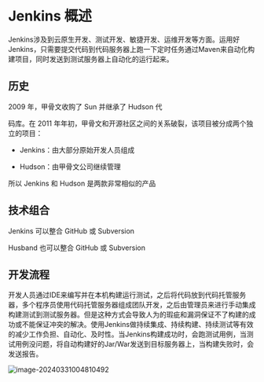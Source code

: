 # Jenkins 概述

Jenkins涉及到云原生开发、测试开发、敏捷开发、运维开发等方面。运用好Jenkins，只需要提交代码到代码服务器上跑一下定时任务通过Maven来自动化构建项目，同时发送到测试服务器上自动化的运行起来。

## 历史

2009 年，甲骨文收购了 Sun 并继承了 Hudson 代

码库。在 2011 年年初，甲骨文和开源社区之间的关系破裂，该项目被分成两个独立的项目：

- Jenkins：由大部分原始开发人员组成

- Hudson：由甲骨文公司继续管理

所以 Jenkins 和 Hudson 是两款非常相似的产品

## 技术组合

Jenkins 可以整合 GitHub 或 Subversion

Husband 也可以整合 GitHub 或 Subversion

## 开发流程

开发人员通过IDE来编写并在本机构建运行测试，之后将代码放到代码托管服务器，多个程序员使用代码托管服务器组成团队开发，之后由管理员来进行手动集成构建测试到测试服务器。但是这种方式会导致人为的瑕疵和漏洞保证不了构建的成功或不能保证冲突的解决。使用Jenkins做持续集成、持续构建、持续测试等有效的减少工作负担、自动化、及时性。当Jenkins构建成功时，会跑测试用例，当测试用例没问题，将自动构建好的Jar/War发送到目标服务器上，当构建失败时，会发送报告。

![image-20240331004810492](https://cdn.jsdelivr.net/gh/letengzz/tc2/img202403310048473.png)
